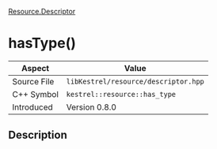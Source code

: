 [Resource.Descriptor](index)
# hasType()
| Aspect | Value |
| --- | --- |
| Source File | `libKestrel/resource/descriptor.hpp` |
| C++ Symbol | `kestrel::resource::has_type` |
| Introduced | Version 0.8.0 |
## Description


